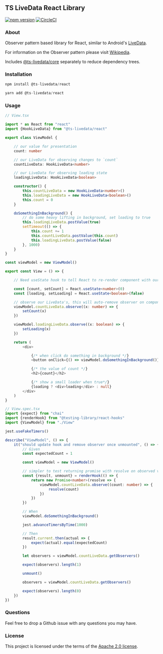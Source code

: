 ## TS LiveData React Library
[![npm version](https://badge.fury.io/js/%40ts-livedata%2Freact.svg)](https://badge.fury.io/js/%40ts-livedata%2Freact)
[![CircleCI](https://img.shields.io/circleci/project/github/BrendanOswego/ts-livedata-react/master.svg)](https://circleci.com/gh/BrendanOswego/ts-livedata-react/tree/master)

### About
Observer pattern based library for React, similar to Android's [LiveData](https://developer.android.com/topic/libraries/architecture/livedata).

For information on the Observer pattern please visit [Wikipedia](https://en.wikipedia.org/wiki/Observer_pattern#:~:text=The%20observer%20pattern%20is%20a,calling%20one%20of%20their%20methods.).

Includes [@ts-livedata/core](https://www.npmjs.com/package/@ts-livedata/core) separately to reduce dependency trees.

### Installation
```javascript
npm install @ts-livedata/react
```

```javascript
yarn add @ts-livedata/react
```

### Usage
```typescript jsx
// View.tsx

import * as React from "react"
import {HookLiveData} from "@ts-livedata/react"

export class ViewModel {

    // our value for presentation
    count: number

    // our LiveData for observing changes to `count`
    countLiveData: HookLiveData<number>

    // our LiveData for observing loading state
    loadingLiveData: HookLiveData<boolean>

    constructor() {
        this.countLiveData = new HookLiveData<number>()
        this.loadingLiveData = new HookLiveData<boolean>()
        this.count = 0
    }

    doSomethingInBackground() {
        // do some heavy lifting in background, set loading to true
        this.loadingLiveData.postValue(true)
        setTimeout(() => {
            this.count += 1
            this.countLiveData.postValue(this.count)
            this.loadingLiveData.postValue(false)
        }, 1000)
    }
}

const viewModel = new ViewModel()

export const View = () => {

    // Need useState hook to tell React to re-render component with our new data

    const [count, setCount] = React.useState<number>(0)
    const [loading, setLoading] = React.useState<boolean>(false)

    // observe our LiveData's, this will auto-remove observer on component unmount
    viewModel.countLiveData.observe((x: number) => {
        setCount(x)
    })

    viewModel.loadingLiveData.observe((x: boolean) => {
        setLoading(x)
    })

    return (
        <div>

            {/* when click do something in background */}
            <button onClick={() => viewModel.doSomethingInBackground()}>Click me</button>

            {/* the value of count */}
            <h2>{count}</h2>

            {/* show a small loader when true*/}
            {loading ? <div>loading</div> : null}
        </div>
    )
}
```
```typescript jsx
// View.spec.tsx
import {expect} from "chai"
import {renderHook} from "@testing-library/react-hooks"
import {ViewModel} from "./View"

jest.useFakeTimers()

describe("ViewModel", () => {
    it("should update hook and remove observer once unmounted", () => {
        // Given
        const expectedCount = 1

        const viewModel = new ViewModel()

        // simpler to test returning promise with resolve on observed value
        const {result, unmount} = renderHook(() => {
            return new Promise<number>(resolve => {
                viewModel.countLiveData.observe((count: number) => {
                    resolve(count)
                })
            })
        })

        // When
        viewModel.doSomethingInBackground()

        jest.advanceTimersByTime(1000)

        // Then
        result.current.then(actual => {
            expect(actual).equal(expectedCount)
        })

        let observers = viewModel.countLiveData.getObservers()

        expect(observers).length(1)

        unmount()

        observers = viewModel.countLiveData.getObservers()

        expect(observers).length(0)
    })
})
```

### Questions
Feel free to drop a Github issue with any questions you may have.

### License
This project is licensed under the terms of the [Apache 2.0 license](https://www.apache.org/licenses/LICENSE-2.0).